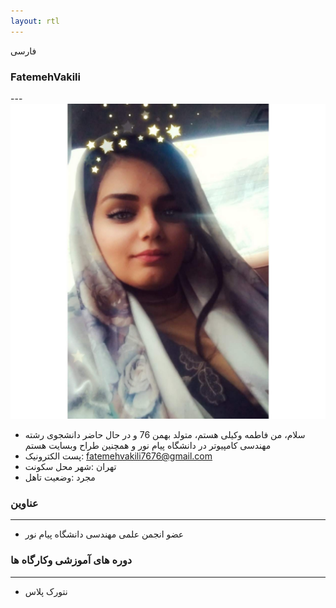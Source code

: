 ```yaml
---
layout: rtl
---
```


فارسی
### FatemehVakili
---<img src="pic.jpeg">
+ سلام، من فاطمه وکیلی هستم، متولد بهمن 76 و در حال حاضر دانشجوی رشته مهندسی کامپیوتر در دانشگاه پیام نور و  همچنین طراح وبسایت هستم
+ پست الکترونیک: fatemehvakili7676@gmail.com
+ تهران :شهر محل سکونت
+ مجرد :وضعیت تاهل
### عناوین
-----
+ عضو انجمن علمی مهندسی دانشگاه پیام نور

### دوره های آموزشی وکارگاه ها
-----
+ نتورک پلاس
